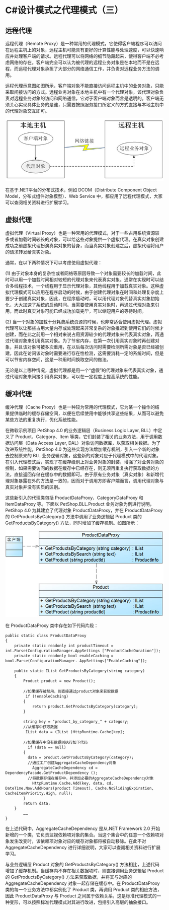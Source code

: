 # C#设计模式之代理模式（三）  

## 远程代理  

远程代理（Remote Proxy）是一种常用的代理模式，它使得客户端程序可以访问在远程主机上的对象，远程主机可能具有更好的计算性能与处理速度，可以快速响应并处理客户端的请求。远程代理可以将网络的细节隐藏起来，使得客户端不必考虑网络的存在。客户端完全可以认为被代理的远程业务对象是在本地而不是在远程，而远程代理对象承担了大部分的网络通信工作，并负责对远程业务方法的调用。  

远程代理示意图如图所示，客户端对象不能直接访问远程主机中的业务对象，只能采取间接访问的方式。远程业务对象在本地主机中有一个代理对象，该代理对象负责对远程业务对象的访问和网络通信，它对于客户端对象而言是透明的。客户端无须关心实现具体业务的是谁，只需要按照服务接口所定义的方式直接与本地主机中的代理对象交互即可。

![远程代理示意图](images/1353945367_4937.jpg)      

在基于.NET平台的分布式技术，例如 DCOM（Distribute Component Object Model，分布式组件对象模型）、Web Service 中，都应用了远程代理模式，大家可以查阅相关资料进行扩展学习。  

## 虚拟代理  

虚拟代理（Virtual Proxy）也是一种常用的代理模式，对于一些占用系统资源较多或者加载时间较长的对象，可以给这些对象提供一个虚拟代理。在真实对象创建成功之前虚拟代理扮演真实对象的替身，而当真实对象创建之后，虚拟代理将用户的请求转发给真实对象。  

通常，在以下两种情况下可以考虑使用虚拟代理：  

(1) 由于对象本身的复杂性或者网络等原因导致一个对象需要较长的加载时间，此时可以用一个加载时间相对较短的代理对象来代表真实对象。通常在实现时可以结合多线程技术，一个线程用于显示代理对象，其他线程用于加载真实对象。这种虚拟代理模式可以应用在程序启动的时候，由于创建代理对象在时间和处理复杂度上要少于创建真实对象，因此，在程序启动时，可以用代理对象代替真实对象初始化，大大加速了系统的启动时间。当需要使用真实对象时，再通过代理对象来引用，而此时真实对象可能已经成功加载完毕，可以缩短用户的等待时间。  

(2) 当一个对象的加载十分耗费系统资源的时候，也非常适合使用虚拟代理。虚拟代理可以让那些占用大量内存或处理起来非常复杂的对象推迟到使用它们的时候才创建，而在此之前用一个相对来说占用资源较少的代理对象来代表真实对象，再通过代理对象来引用真实对象。为了节省内存，在第一次引用真实对象时再创建对象，并且该对象可被多次重用，在以后每次访问时需要检测所需对象是否已经被创建，因此在访问该对象时需要进行存在性检测，这需要消耗一定的系统时间，但是可以节省内存空间，这是一种用时间换取空间的做法。  

无论是以上哪种情况，虚拟代理都是用一个“虚假”的代理对象来代表真实对象，通过代理对象来间接引用真实对象，可以在一定程度上提高系统的性能。  

## 缓冲代理  

缓冲代理（Cache Proxy）也是一种较为常用的代理模式，它为某一个操作的结果提供临时的缓存存储空间，以便在后续使用中能够共享这些结果，从而可以避免某些方法的重复执行，优化系统性能。  

在微软示例项目 PetShop 4.0 的业务逻辑层（Business Logic Layer, BLL）中定义了 Product、Category、Item 等类，它们封装了相关的业务方法，用于调用数据访问层（Data Access Layer, DAL）对象访问数据库，以获取相关数据。为了改进系统性能，PetShop 4.0 为这些实现方法增加缓存机制，引入一个新的对象去控制原来的 BLL 业务逻辑对象，这些新的对象对应于代理模式中的代理对象。在引入代理模式后，实现了在缓存级别上对业务对象的封装，增强了对业务对象的控制，如果需要访问的数据在缓存中已经存在，则无须再重复执行获取数据的方法，直接返回存储在缓存中的数据即可。由于原有业务对象（真实对象）和新增代理对象暴露在外的方法是一致的，因而对于调用方即客户端而言，调用代理对象与真实对象并没有实质的区别。  

这些新引入的代理类包括 ProductDataProxy、CategoryDataProxy 和 ItemDataProxy 等。下面以 PetShop.BLL.Product 业务对象为例进行说明，PetShop 4.0 为其建立了代理对象 ProductDataProxy，并在 ProductDataProxy 的 GetProductsByCategory() 方法中调用了业务逻辑层 Product 类的 GetProductsByCategory() 方法，同时增加了缓存机制。如图所示：  

![PetShop4.0 缓存代理示意图](images/1353945378_2349.jpg)   

在 ProductDataProxy 类中存在如下代码片段：  

```
public static class ProductDataProxy
{
    private static readonly int productTimeout = int.Parse(ConfigurationManager.AppSettings ["ProductCacheDuration"]);
    private static readonly bool enableCaching = bool.Parse(ConfigurationManager. AppSettings["EnableCaching"]); 

    public static IList GetProductsByCategory(string category)
    {        
        Product product = new Product();

        //如果缓存被禁用，则直接通过product对象来获取数据
         if (!enableCaching)
        {
            return product.GetProductsByCategory(category);
        }

        string key = "product_by_category_" + category;
        //从缓存中获取数据
         IList data = (IList )HttpRuntime.Cache[key];  

        //如果缓存中没有数据则执行如下代码
          if (data == null)
        {            
          data = product.GetProductsByCategory(category);            
          //通过工厂创建AggregateCacheDependency对象
            AggregateCacheDependency cd = DependencyFacade.GetProductDependency (); 
          //将数据存储在缓存中，并添加必要的AggregateCacheDependency对象
            HttpRuntime.Cache.Add(key, data, cd, DateTime.Now.AddHours(product Timeout), Cache.NoSlidingExpiration, CacheItemPriority.High, null); 
        }
        return data;
    }
        ……
}
```

在上述代码中，AggregateCacheDependency 是从.NET Framework 2.0 开始新增的一个类，它负责监视依赖项对象的集合。当这个集合中的任意一个依赖项对象发生改变时，该依赖项对象对应的缓存对象都将被自动移除。在此不对 AggregateCacheDependency 进行详细说明，大家可以查阅相关资料进行扩展学习。  

与业务逻辑层 Product 对象的 GetProductsByCategory() 方法相比，上述代码增加了缓存机制。当缓存内不存在相关数据项时，则直接调用业务逻辑层 Product 的 GetProductsByCategory() 方法来获取数据，并将其与对应的 AggregateCacheDependency 对象一起存储在缓存中。在 ProductDataProxy 类的每一个业务方法中都实例化了 Product 类，再调用 Product 类的相应方法，因此 ProductDataProxy 与 Product 之间属于依赖关系，这是标准代理模式的一种变形，可以按照标准代理模式对其进行改进，包括引入高层的抽象接口。